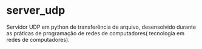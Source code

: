 # server_udp
    
Servidor UDP em python de transferência de arquivo, desensolvido durante as práticas de programação de redes de computadores( tecnologia em redes de computadores).
